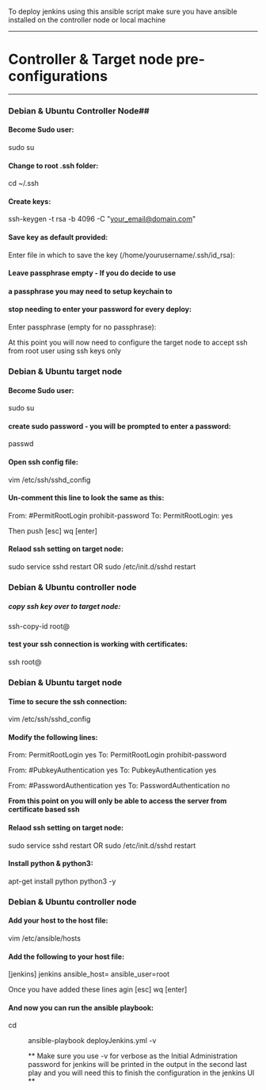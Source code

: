 To deploy jenkins using this ansible script make sure you 
have ansible installed on the controller node or local machine

---------------------------------------------
# Controller & Target node pre-configurations 
---------------------------------------------
 

### Debian & Ubuntu Controller Node##
#### Become Sudo user:
sudo su


#### Change to root .ssh folder:
cd ~/.ssh


#### Create keys: 
ssh-keygen -t rsa -b 4096 -C "your_email@domain.com"


#### Save key as default provided:
Enter file in which to save the key (/home/yourusername/.ssh/id_rsa):


#### Leave passphrase empty - If you do decide to use
#### a passphrase you may need to setup keychain to
#### stop needing to enter your password for every deploy:
Enter passphrase (empty for no passphrase):

At this point you will now need to configure the target node
to accept ssh from root user using ssh keys only



### Debian & Ubuntu target node 
#### Become Sudo user:
sudo su


#### create sudo password - you will be prompted to enter a password:
passwd


#### Open ssh config file:
vim /etc/ssh/sshd_config


#### Un-comment this line to look the same as this:
From:  #PermitRootLogin prohibit-password
To: PermitRootLogin: yes

Then push [esc] wq [enter]


#### Relaod ssh setting on target node:
sudo service sshd restart 
OR 
sudo /etc/init.d/sshd restart



### Debian & Ubuntu controller node
##### copy ssh key over to target node:
ssh-copy-id root@<target-server-ip-address or fqdn>


#### test your ssh connection is working with certificates:
ssh root@<target-server-ip-address or fqdn>



### Debian & Ubuntu target node 
#### Time to secure the ssh connection:
vim /etc/ssh/sshd_config


#### Modify the following lines:
From: PermitRootLogin yes
To: PermitRootLogin prohibit-password

From: #PubkeyAuthentication yes
To: PubkeyAuthentication yes

From: #PasswordAuthentication yes
To: PasswordAuthentication no

**From this point on you will only be able to access
the server from certificate based ssh**


#### Relaod ssh setting on target node:
sudo service sshd restart
OR
sudo /etc/init.d/sshd restart


#### Install python & python3:
apt-get install python python3 -y



### Debian & Ubuntu controller node ##
#### Add your host to the host file:
vim /etc/ansible/hosts


#### Add the following to your host file: 
[jenkins]
jenkins ansible_host=<ip of target node> ansible_user=root

Once you have added these lines agin [esc] wq [enter]


#### And now you can run the ansible playbook:
cd <dir of ansible playbook> 
ansible-playbook deployJenkins.yml -v

** Make sure you use -v for verbose as the Initial Administration
password for jenkins will be printed in the output in the second last play
and you will need this to finish the configuration in the jenkins UI **



